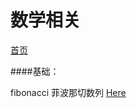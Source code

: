 ﻿# 数学相关

[首页](https://github.com/zzzvvvxxxd/BuluCoding)  

####基础：

fibonacci 菲波那切数列 [Here](https://github.com/zzzvvvxxxd/BuluCoding/blob/master/Math/fibonacci.md)